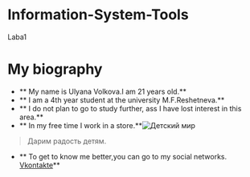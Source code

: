 # Information-System-Tools
Laba1
# My biography
- ** My name is Ulyana Volkova.I am 21 years old.**
- ** I am a 4th year student at the university M.F.Reshetneva.**
- ** I do not plan to go to study further, ass I have lost interest in this area.**
- ** In my free time I work in a store.**![Детский мир](https://user-images.githubusercontent.com/112747886/188261328-1777376b-2618-487b-908d-4320f6e6cf02.png)
> Дарим радость детям.
- ** To get to know me better,you can go to my social networks. [Vkontakte](https://vk.com/feed)**

